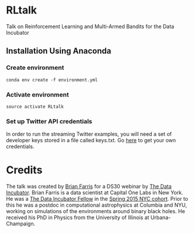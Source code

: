 # RLtalk
Talk on Reinforcement Learning and Multi-Armed Bandits for the Data Incubator

## Installation Using Anaconda

### Create environment
```conda env create -f environment.yml```

### Activate environment
```source activate RLtalk```

### Set up Twitter API credentials
In order to run the streaming Twitter examples, you will need a set of developer keys stored in a file called keys.txt. Go [here](https://apps.twitter.com/) to get your own credentials.

# Credits

The talk was created by [Brian Farris](https://github.com/brianfarris/) for a DS30 webinar by [The Data Incubator](https://www.thedataincubator.com/).  Brian Farris is a data scientist at Capital One Labs in New York. He was a [The Data Incubator Fellow](https://www.thedataincubator.com/fellowship.html) in the [Spring 2015 NYC cohort](http://blog.thedataincubator.com/2015/08/columbia-astrophysics-postdoc-moves-to-capital-one-labs-alumni-spotlight-on-brian-farris/). Prior to this he was a postdoc in computational astrophysics at Columbia and NYU, working on simulations of the environments around binary black holes. He received his PhD in Physics from the University of Illinois at Urbana-Champaign.
